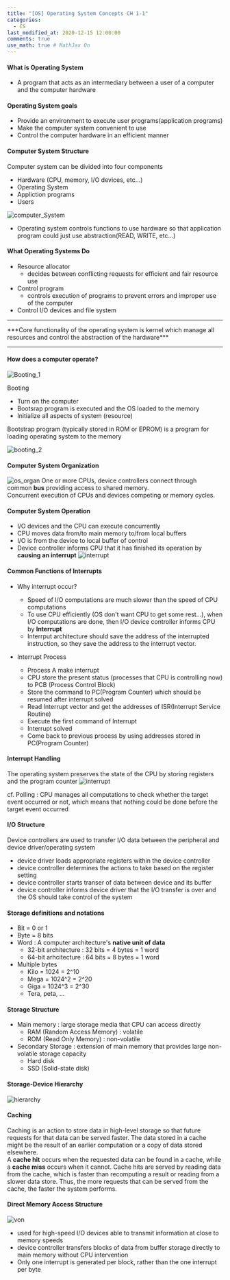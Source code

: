 ```yaml
---
title: "[OS] Operating System Concepts CH 1-1"
categories: 
  - CS
last_modified_at: 2020-12-15 12:00:00
comments: true
use_math: true # MathJax On
---
```


#### What is Operating System

- A program that acts as an intermediary between a user of a computer and the computer hardware

#### Operating System goals
- Provide an environment to execute user programs(application programs)
- Make the computer system convenient to use
- Control the computer hardware in an efficient manner

#### Computer System Structure

Computer system can be divided into four components
- Hardware (CPU, memory, I/O devices, etc...)
- Operating System
- Appliction programs
- Users

![computer_System](https://user-images.githubusercontent.com/62474292/102219145-691edb80-3f22-11eb-9741-9001549b7094.JPG)
- Operating system controls functions to use hardware so that application program could just use abstraction(READ, WRITE, etc...)

#### What Operating Systems Do
- Resource allocator
  - decides between conflicting requests for efficient and fair resource use
- Control program
  - controls execution of programs to prevent errors and improper use of the computer
- Control I/O devices and file system
<hr/>
***Core functionality of the operating system is kernel which manage all resources and control the abstraction of the hardware***
<hr/>

#### How does a computer operate? <br>
![Booting_1](https://user-images.githubusercontent.com/62474292/102245568-10127000-3f41-11eb-9e58-f08b7769b7ce.jpg)

Booting
- Turn on the computer
- Bootsrap program is executed and the OS loaded to the memory
- Initialize all aspects of system (resource)

Bootstrap program (typically stored in ROM or EPROM) is a program for loading operating system to the memory

![booting_2](https://user-images.githubusercontent.com/62474292/102245565-0ee14300-3f41-11eb-810a-40f051b746c0.jpg)

#### Computer System Organization

![os_organ](https://user-images.githubusercontent.com/62474292/102245569-10127000-3f41-11eb-9eed-97ad4fba185c.JPG)
One or more CPUs, device controllers connect through common **bus** providing access to shared memory. <br>
Concurrent execution of CPUs and devices competing or memory cycles.

#### Computer System Operation
- I/O devices and the CPU can execute concurrently
- CPU moves data from/to main memory to/from local buffers
- I/O is from the device to local buffer of control
- Device controller informs CPU that it has finished its operation by **causing an interrupt**
![interrupt](https://user-images.githubusercontent.com/62474292/102251406-1a843800-3f48-11eb-8e3b-34bf9efe7769.png)

#### Common Functions of Interrupts
- Why interrupt occur?
  - Speed of I/O computations are much slower than the speed of CPU computations
  - To use CPU efficiently (OS don't want CPU to get some rest...), when I/O computations are done, then I/O device controller informs CPU by **Interrupt**
  - Interrput architecture should save the address of the interrupted instruction, so they save the address to the interrupt vector.
  
- Interrupt Process
  - Process A make interrupt
  - CPU store the present status (processes that CPU is controlling now) to PCB (Process Control Block)
  - Store the command to PC(Program Counter) which should be resumed after interrupt solved
  - Read Interrupt vector and get the addresses of ISR(Interrupt Service Routine)
  - Execute the first command of Interrupt
  - Interrupt solved
  - Come back to previous process by using addresses stored in PC(Program Counter)
  
#### Interrupt Handling

The operating system preserves the state of the CPU by storing registers and the program counter
![interrupt](https://user-images.githubusercontent.com/62474292/102321965-b7cf8280-3fc1-11eb-8879-0c36a8473e34.JPG)

cf. Polling : CPU manages all computations to check whether the target event occurred or not, which means that nothing could be done before the target event occurred

#### I/O Structure

Device controllers are used to transfer I/O data between the peripheral and device driver/operating system
- device driver loads appropriate registers within the device controller
- device controller determines the actions to take based on the register setting
- device controller starts transer of data between device and its buffer
- device controller informs device driver that the I/O transfer is over and the OS should take control of the system

#### Storage definitions and notations
- Bit = 0 or 1
- Byte = 8 bits
- Word : A computer architecture's **native unit of data**
  - 32-bit architecture : 32 bits = 4 bytes = 1 word
  - 64-bit arhcitecture : 64 bits = 8 bytes = 1 word
- Multiple bytes
  - Kilo = 1024 = 2^10
  - Mega = 1024^2 = 2^20
  - Giga = 1024^3 = 2^30
  - Tera, peta, ... 

#### Storage Structure
- Main memory : large storage media that CPU can access directly
  - RAM (Random Access Memory) : volatile
  - ROM (Read Only Memory) : non-volatile
- Secondary Storage : extension of main memory that provides large non-volatile storage capacity
  - Hard disk
  - SSD (Solid-state disk)

#### Storage-Device Hierarchy

![hierarchy](https://user-images.githubusercontent.com/62474292/102326718-18fa5480-3fc8-11eb-82cb-128ee22ce095.png)

#### Caching

Caching is an action to store data in high-level storage so that future requests for that data can be served faster. The data stored in a cache might be the result of an earlier computation or a copy of data stored elsewhere. <br>
A **cache hit** occurs when the requested data can be found in a cache, while a **cache miss** occurs when it cannot. Cache hits are served by reading data from the cache, which is faster than recomputing a result or reading from a slower data store. Thus, the more requests that can be served from the cache, the faster the system performs.

#### Direct Memory Access Structure

![von](https://user-images.githubusercontent.com/62474292/102326698-113ab000-3fc8-11eb-9eee-7dc7d90487b3.png)

- used for high-speed I/O devices able to transmit information at close to memory speeds
- device controller transfers blocks of data from buffer storage directly to main memory without CPU intervention
- Only one interrupt is generated per block, rather than the one interrupt per byte

